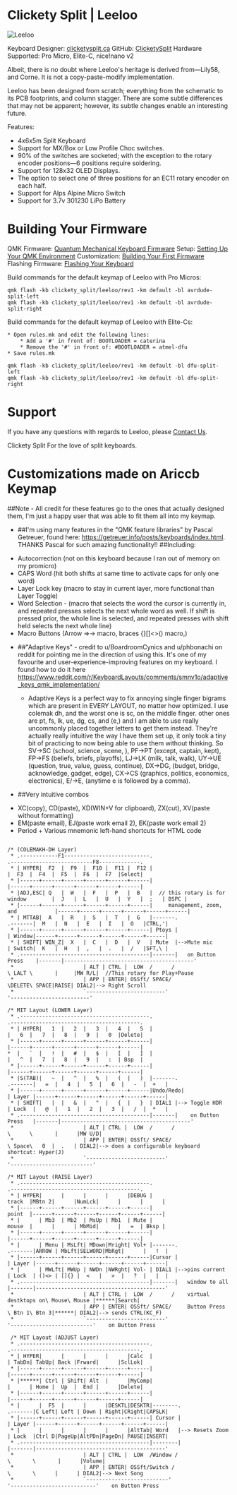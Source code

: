 # Clickety Split | Leeloo

![Leeloo](https://cdn.shopify.com/s/files/1/0599/3460/5491/files/Leeloo-rev1.0-w.jpg?v=1646798726)

Keyboard Designer: [clicketysplit.ca](https://clicketysplit.ca)
GitHub: [ClicketySplit](https://github.com/ClicketySplit)
Hardware Supported: Pro Micro, Elite-C, nice!nano v2

Albeit, there is no doubt where Leeloo's heritage is derived from—Lily58, and Corne.  It is not a copy-paste-modify implementation.

Leeloo has been designed from scratch; everything from the schematic to its PCB footprints, and column stagger. There are some subtle differences that may not be apparent; however, its subtle changes enable an interesting future.

Features:
* 4x6x5m Split Keyboard
* Support for MX/Box or Low Profile Choc switches.
* 90% of the switches are socketed; with the exception to the rotary encoder positions—6 positions require soldering.
* Support for 128x32 OLED Displays.
* The option to select one of three positions for an EC11 rotary encoder on each half.
* Support for Alps Alpine Micro Switch
* Support for 3.7v 301230 LiPo Battery

# Building Your Firmware
QMK Firmware: [Quantum Mechanical Keyboard Firmware](https://docs.qmk.fm/#/)
Setup: [Setting Up Your QMK Environment](https://docs.qmk.fm/#/newbs_getting_started)
Customization: [Building Your First Firmware](https://docs.qmk.fm/#/newbs_building_firmware)
Flashing Firmware: [Flashing Your Keyboard](https://docs.qmk.fm/#/newbs_flashing)

Build commands for the default keymap of Leeloo with Pro Micros:

    qmk flash -kb clickety_split/leeloo/rev1 -km default -bl avrdude-split-left
    qmk flash -kb clickety_split/leeloo/rev1 -km default -bl avrdude-split-right


Build commands for the default keymap of Leeloo with Elite-Cs:

    * Open rules.mk and edit the following lines:
        * Add a '#' in front of: BOOTLOADER = caterina
        * Remove the '#' in front of: #BOOTLOADER = atmel-dfu
    * Save rules.mk

    qmk flash -kb clickety_split/leeloo/rev1 -km default -bl dfu-split-left
    qmk flash -kb clickety_split/leeloo/rev1 -km default -bl dfu-split-right


# Support
If you have any questions with regards to Leeloo, please [Contact Us](https://clicketysplit.ca/pages/contact-us).

Clickety Split
For the love of split keyboards.

# Customizations made on Ariccb Keymap
##Note - All credit for these features go to the ones that actually designed them, I'm just a happy user that was able to fit them all into my keymap.

- ##I'm using many features in the "QMK feature libraries" by Pascal Getreuer, found here: https://getreuer.info/posts/keyboards/index.html. THANKS Pascal for such amazing functionality!!
##Including:
* Autocorrection (not on this keyboard because I ran out of memory on my promicro)
* CAPS Word (hit both shifts at same time to activate caps for only one word)
* Layer Lock key (macro to stay in current layer, more functional than Layer Toggle)
* Word Selection - (macro that selects the word the cursor is currently in, and repeated presses selects the next whole word as well. If shift is pressed prior, the whole line is selected, and repeated presses with shift held selects the next whole line)
* Macro Buttons (Arrow =>-> macro, braces {}[]<>() macro,)

- ##"Adaptive Keys" - credit to u/BoardroomCynics and u/phbonachi on reddit for pointing me in the direction of using this. It's one of my favourite and user-experience-improving features on my keyboard. I found how to do it here https://www.reddit.com/r/KeyboardLayouts/comments/smnv1o/adaptive_keys_qmk_implementation/

  * Adaptive Keys is a perfect way to fix annoying single finger bigrams which are present in EVERY LAYOUT, no matter how optimized. I use colemak dh, and the worst one is sc, on the middle finger. other ones are pt, fs, lk, ue, dg, cs, and (e,) and I am able to use really uncommonly placed together letters to get them instead. They're actually really intuitive the way I have them set up, it only took a tiny bit of practicing to now being able to use them without thinking. So SV->SC (school, science, scene, ), PF->PT (except, captain, kept), FP->FS (beliefs, briefs, playoffs), LJ->LK (milk, talk, walk), UY->UE (question, true, value, guess, continue), DX->DG, (budget, bridge, acknowledge, gadget, edge), CX->CS (graphics, politics, economics, electronics), E/->E, (anytime e is followed by a comma).

- ##Very intuitive combos
* XC(copy), CD(paste), XD(WIN+V for clipboard), ZX(cut), XV(paste without formatting)
* EM(paste email), EJ(paste work email 2), EK(paste work email 2)
* Period + Various mnemonic left-hand shortcuts for HTML code

``` Layout

/* (COLEMAKH-DH Layer)
 * .------------F1---------------------------.                                      .--------------------------F8-------------.
 * | HYPER|  F2  |  F9  |  F10 |  F11 |  F12 |                                      |  F3  |  F4  |  F5  |  F6  |  F7  |Select|
 * |------+------+------+------+------+------|                                      |------+------+------+------+------+------|
 * |ADJ,ESC| Q   |  W   |  F   |  P   |  B   |  // this rotary is for window        |  J   |  L   |  U   |  Y   |  ;   | BSPC |
 * |------+------+------+------+------+------|     management, zoom, and            |------+------+------+------+------+------|
 * | MTTAB|  A   |  R   |  S   |  T   |  G   |-------.                      .-------|  M   |  N   |  E   |  I   |  O   |CTRL,'|
 * |------+------+------+------+------+------| Ptoys |                      | Window|------+------+------+------+------+------|
 * | SHIFT| WIN_Z|  X   |  C   |  D   |  V   | Mute  |-->Mute mic           | Switch|  K   |  H   |  ,   |  .   |  /   |SFT,\ |
 * .-----------------------------------------|-------|   on Button Press    |-------|-----------------------------------------'
 *                      | ALT | CTRL |  LOW  /      /                        \ LALT \       |     |MW R/L|  //This rotary for Play+Pause
 *                      | APP | ENTER| OSSft/ SPACE/                          \DELETE\ SPACE|RAISE| DIAL2|--> Right Scroll
 *                      `-------------------------'                            '-------------------------'

/* MIT Layout (LOWER Layer)
 * .-----------------------------------------.                                      .-----------------------------------------.
 * | HYPER|   1  |   2  |   3  |   4  |   5  |                                      |   6  |   7  |   8  |   9  |   0  |Delete|
 * |------+------+------+------+------+------|                                      |------+------+------+------+------+------|
*  |   `  |   !  |   #  |   $  |   [  |   ]  |                                      |   ^  |   7  |   8  |   9  |   :  | Bsp  |
 * |------+------+------+------+------+------|                                      |------+------+------+------+------+------|
 * |S(TAB)|   ~  |   ^  |   %  |   (  |   )  |-------.                      .-------|   =  |   4  |   5  |   6  |   -  |  +   |
 * |------+------+------+------+------+------|Undo/Redo|                    | Layer |------+------+------+------+------+------|
 * | SHIFT|   |  |   &  |   "  |   {  |   }  | DIAL1 |--> Toggle HDR        | Lock  |   @  |   1  |   2  |   3  |   /  |  *   |
 * .-----------------------------------------|-------|    on Button Press   |-------|-----------------------------------------'
 *                      | ALT | CTRL |  LOW  /      /                        \      \       |      |MW U/D|
 *                      | APP | ENTER| OSSft/ SPACE/                          \ Space\   0  |  .   | DIAL2|--> does a configurable keyboard shortcut: Hyper(J)
 *                      `-------------------------'                            '--------------------------'

/* MIT Layout (RAISE Layer)
 * .-----------------------------------------.                                      .-----------------------------------------.
 * | HYPER|      |      |      |      |DEBUG |                               track  |MBtn 2|      |NumLck|      |      |      |
 * |------+------+------+------+------+------|                               point  |------+------+------+------+------+------|
 * |      | Mb3  | Mb2  | MsUp | Mb1  | Mute |                               mouse  |      |      | MbMid|      |   =  | Bksp |
 * |------+------+------+------+------+------|                                      |------+------+------+------+------+------|
 * |      | Menu | MsLft| MDown|Mright| Vol+ |-------.                      .-------|ARROW | MbLft|SELWORD|MbRgt|      |   !  |
 * |------+------+------+------+------+------|Cursor |                      | Layer |------+------+------+------+------+------|
 * |      | MWLft| MWUp | NWDn |NWRght| Vol- | DIAL1 |-->pins current       | Lock  | ()<> | []{} |  <   |   >  |   ?  |   |  |
 * .-----------------------------------------|-------|   window to all      |-------|-----------------------------------------'
 *                      | ALT | CTRL |  LOW  /      /    virtual destktops on\ Mouse\ Mouse |******|Search|
 *                      | APP | ENTER| OSSft/ SPACE/     Button Press         \ Btn 1\ Btn 3|******| DIAL2|--> sends CTRL(KC_F)
 *                      `-------------------------'                            '--------------------------'    on Button Press

 /* MIT Layout (ADJUST Layer)
 * .-----------------------------------------.                                      .-----------------------------------------.
 * | HYPER|      |      |      |      |Calc  |                                      | TabDn| TabUp| Back |Frward|      |SclLok|
 * |------+------+------+------+------+------|                                      |------+------+------+------+------+------|
 * |******| Ctrl | Shift| Alt  |      |MyComp|                                      |      | Home |  Up  |  End |      |Delete|
 * |------+------+------+------+------+------|                                      |------+------+------+------+------+------|
 * |      |  F5  |      |      |DESKTL|DESKTR|--------.                     .-------|C Left| Left | Down | Right|CRight|CAPSLK|
 * |------+------+------+------+------+------| Cursor |                     | Layer |------+------+------+------+------+------|
 * |      |      |      |      |      |AltTab| Word   |--> Resets Zoom      | Lock  |Ctrl D|PageUp|AltPDn|PageDn| PAUSE|INSERT|
 * .-----------------------------------------|--------|                     |-------|-----------------------------------------'
 *                      | ALT | CTRL |  LOW  /Window /                       \       \       |      |Volume|
 *                      | APP | ENTER| OSSft/Switch /                         \       \      |      | DIAL2|--> Next Song
 *                      `--------------------------'                           '---------------------------'    on Button Press
